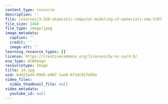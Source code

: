 ```yaml
---
content_type: resource
description: ''
file: /courses/3-320-atomistic-computer-modeling-of-materials-sma-5107-spring-2005/bdd22ad469d5e9071ae96f1dc01fe92e_14.jpg
file_size: 1444
file_type: image/jpeg
image_metadata:
  caption: ''
  credit: ''
  image-alt: ''
learning_resource_types: []
license: https://creativecommons.org/licenses/by-nc-sa/4.0/
ocw_type: OCWImage
resourcetype: Image
title: 14.jpg
uid: bdd22ad4-69d5-e907-1ae9-6f1dc01fe92e
video_files:
  video_thumbnail_file: null
video_metadata:
  youtube_id: null
---
```

